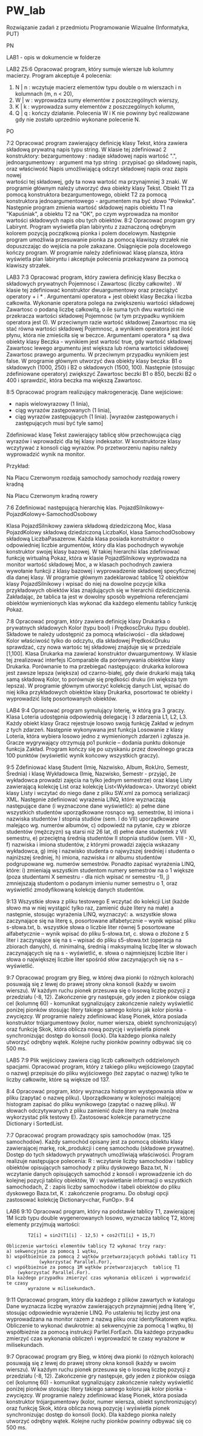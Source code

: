 # PW_lab
Rozwiązanie zadań z przedmiotu Programowanie Wizualne (Informatyka, PUT)



PN

LAB1 - opis w dokumencie w folderze

LAB2
Z5:6
Opracować program, który sumuje wiersze lub kolumny macierzy. Program akceptuje 4 polecenia:
1. N | n : wczytuje macierz elementów typu double o  m wierszach i n kolumnach 
       (m, n < 20),
2. W | w : wyprowadza sumy elementów z poszczególnych wierszy,
3. K | k : wyprowadza sumy elementów z poszczególnych kolumn,
4. Q | q : kończy działanie.
Polecenia W i K nie powinny być realizowane gdy nie zostało uprzednio wykonane polecenie N.

PO

7:2
Opracować program zawierający definicję klasy Tekst, która zawiera składową prywatną napis typu string. W klasie tej zdefiniować 2 konstruktory:
bezargumentowy : nadaje składowej napis wartość ".",
jednoargumentowy : argument ma typ string : przypisać go 
  składowej napis,
            oraz właściwość Napis umożliwiającą odczyt składowej napis oraz zapis nowej  
            wartości tej składowej, gdy ta nowa wartość ma przynajmniej 3 znaki.
W programie głównym należy utworzyć dwa obiekty klasy Tekst. Obiekt T1 za pomocą konstruktora bezargumentowego, obiekt T2 za pomocą konstruktora jednoargumentowego - argumentem ma być słowo "Polewka". Następnie program zmienia wartość składowej napis obiektu T1 na "Kapuśniak", a obiektu T2 na "OK", po czym wyprowadza na monitor wartości składowych napis obu tych obiektów.
8:2
Opracować program gry Labirynt. Program wyświetla plan labiryntu z zaznaczoną odrębnym kolorem pozycją początkową pionka i polem docelowym. Następnie program umożliwia przesuwanie pionka za pomocą klawiszy strzałek nie dopuszczając do wejścia na pole zakazane. Osiągnięcie pola docelowego kończy program.
W programie należy zdefiniować klasę plansza, która wyświetla plan labiryntu i akceptuje polecenia przekazywane za pomocą klawiszy strzałek.

LAB3
7:3
Opracować program, który zawiera definicję klasy Beczka o składowych prywatnych Pojemnosc i Zawartosc (liczby całkowite) . W klasie tej zdefiniować konstruktor dwuargumentowy oraz przeciążyć operatory + i * . 
Argumentami operatora + jest obiekt klasy Beczka i liczba  całkowita.  Wykonanie operatora polega na zwiększeniu wartości składowej Zawartosc o podaną liczbę całkowitą, o ile suma tych dwu wartości nie przekracza wartości składowej Pojemnosc (w tym przypadku wynikiem operatora jest 0). W przeciwnym razie wartość składowej Zawartosc ma się stać równa wartości składowej Pojemnosc, a wynikiem operatora jest ilość płynu, która nie zmieściła się w beczce.
Argumentami operatora * są dwa obiekty klasy Beczka - wynikiem jest wartość true, gdy  wartość składowej Zawartosc lewego argumentu jest większa lub równa wartości składowej Zawartosc prawego argumentu. W przeciwnym przypadku wynikiem jest false.
W programie głównym utworzyć dwa obiekty klasy beczka: B1 o składowych  (1000, 250) i B2 o składowych (1500, 100). Następnie (stosując zdefiniowane operatory) zwiększyć Zawartosc beczki B1  o 850, beczki B2 o 400 i sprawdzić, która beczka ma większą Zawartosc.

8:5
Opracować program realizujący makrogenerację. Dane wejściowe:

- napis wielowyrazowy (1 linia),
- ciąg wyrazów zastępowanych (1 linia),
- ciąg  wyrazów zastępujących (1 linia).
[wyrazów zastępowanych i zastępujących musi być tyle samo]
 
Zdefiniować klasę Tekst zawierający tablicę słów przechowująca ciąg wyrazów i wprowadzić dla tej klasy indeksator. W konstruktorze klasy wczytywać z konsoli ciąg wyrazów. Po przetworzeniu napisu należy wyprowadzić wynik na monitor.

Przykład:

Na Placu Czerwonym rozdają samochody
samochody rozdają 
rowery kradną

Na Placu Czerwonym kradną rowery


7:6
Zdefiniować następującą hierarchię klas.
PojazdSilnikowy<-PojazdKolowy<-SamochodOsobowy

Klasa PojazdSilnikowy zawiera składową dziedziczoną Moc, klasa PojazdKolowy składową dziedziczoną LiczbaKol, klasa SamochodOsobowy składową LiczbaPasazerow. Każda klasa posiada konstruktor o odpowiedniej liczbie argumentów, który dla klas pochodnych wywołuje konstruktor swojej klasy bazowej. W takiej hierarchii klas zdefiniować funkcję wirtualną Pokaz, która w klasie PojazdSilnikowy wyprowadza na monitor wartość składowej Moc, a w klasach pochodnych zawiera wywołanie funkcji z klasy bazowej i wyprowadzenie składowej specyficznej dla danej klasy. W programie głównym zadeklarować tablicę 12 obiektów klasy PojazdSilnikowy i wpisać do niej na dowolne pozycje kilka przykładowych obiektów klas znajdujących się w hierarchii dziedziczenia. Zakładając, że tablica ta jest w dowolny sposób wypełniona referencjami obiektów wymienionych klas wykonać dla każdego elementu tablicy funkcję Pokaz.

7:8
Opracować program, który zawiera definicję klasy Drukarka o prywatnych składowych Kolor (typu bool) i PrędkoscDruku (typu double). Składowe te należy udostępnić za pomocą właściwości - dla składowej Kolor właściwość tylko do odczytu, dla składowej PrędkośćDruku sprawdzać, czy nowa wartośc tej składowej znajduje się w przedziale [1,100]. Klasa Drukarka ma zawierać konstruktor dwuargumentowy. W klasie tej zrealizować interfejs IComparable dla porównywania obiektów klasy Drukarka. Porównanie to ma przebiegać następująco:
drukarka kolorowa jest zawsze lepsza (większa) od czarno-białej,
gdy dwie drukarki mają taką samą składową Kolor, to porównuje się prędkości druku (im większa tym lepsza).
W programie głównym utworzyć kolekcję danych List<Drukarka>, wpisać do niej kilka przykładowych obiektów klasy Drukarka, posortować te obiekty i wyprowadzić listę posortowanych obiektów.

LAB4
9:4
Opracować program symulujący loterię, w którą gra 3 graczy. Klasa Loteria udostępnia odpowiednią delegację i 3 zdarzenia L1, L2, L3. Każdy obiekt klasy Gracz rejestruje losowo swoją funkcję Zakład w jednym z tych zdarzeń. Następnie wykonywana jest funkcja Losowanie z klasy Loteria, która wybiera losowo jedno z wymienionych zdarzeń i zgłasza je. Gracze wygrywający otrzymują po1 punkcie – dodania punktu dokonuje funkcja Zakład. Program kończy się po uzyskaniu przez dowolnego gracza 100 punktów (wyświetlić wynik końcowy wszystkich graczy).

9:5
Zdefiniować klasę Student (Imię, Nazwisko, Album, RokUro, Semestr, Średnia) i klasę Wykładowca (Imię, Nazwisko, Semestr - przyjąć, że wykładowca prowadzi zajęcia na tylko jednym semestrze) oraz klasę Listy zawierającą  kolekcję List<Student> oraz kolekcję List<Wykładowca>.  Utworzyć obiekt klasy Listy i wczytać do niego dane z pliku SW.xml za pomocą serializacji XML. Następnie zdefiniować wyrażenia LINQ, które wyznaczają następujące dane (i wyznaczone dane wyświetlić):
a) pełne dane wszystkich studentów uporządkowane rosnąco wg. semestrów,
b) imiona i nazwiska studentów I stopnia studiów (sem. I do VII) uporządkowane malejąco wg. numerów albumów,
c) odpowiedź na pytanie, czy w zbiorze studentów (mężczyzn) są starsi niż 26 lat,
d) pełne dane studentek z VII semestru, 
e) przeciętną średnią studentów II stopnia studiów (sem. VIII - X),
f) nazwiska i imiona studentów, z którymi prowadzi zajęcia wskazany wykładowca,
g) imię i nazwisko studenta o najwyższej średniej i studenta o najniższej średniej,
h) imiona, nazwiska i nr albumu studentów podgrupowane wg. numerów semestrów.
Ponadto zapisać wyrażenia LINQ, które:
i) zmieniają wszystkim studentom numery semestrów na o 1 większe (poza studentami X semestru - dla nich wpisać nr semestru -1),
j) zmniejszają studentom o podanym imieniu numer semestru o 1,
oraz wyświetlić zmodyfikowaną kolekcję danych studentów.



9:13
Wszystkie słowa z pliku testowego E wczytać do kolekcji List<string> (każde słowo ma w niej wystąpić tylko raz, zamienić duże litery na małe) a następnie, stosując wyrażenia LINQ, wyznaczyć:
a. wszystkie słowa zaczynające się na literę s, posortowane alfabetycznie – wynik wpisać pliku s-słowa.txt,
b. wszystkie słowa o liczbie liter równej 5 posortowane alfabetycznie – wynik wpisać do pliku 5-słowa.txt,
c. słowa o złożone z 5 liter i zaczynające się na s – wpisać do pliku s5-słowa.txt (operacja na zbiorach danych),
d. minimalną, średnią i maksymalną liczbę liter w słowach zaczynających się na s - wyświetlić,
e. słowa o najmniejszej liczbie liter i słowa o największej liczbie liter spośród słów zaczynających się na s – wyświetlić.

9:7
Opracować program gry Bieg, w której dwa pionki (o różnych kolorach) posuwają się z lewej do prawej strony okna konsoli (każdy w swoim wierszu). W każdym ruchu pionek przesuwa się o losową liczbę pozycji z przedziału (-8, 12). Zakończenie gry następuje, gdy jeden z pionków osiąga cel (kolumnę 60) - komunikat sygnalizujący zakończenie należy wyświetlić poniżej pionków stosując litery takiego samego koloru jak kolor pionka - zwycięzcy. 
W programie należy zdefiniować klasę Pionek, która posiada konstruktor trójargumentowy (kolor, numer wiersza, obiekt synchronizujący) oraz funkcję Skok, która oblicza nową pozycję i wyświetla pionek synchronizując dostęp do konsoli (lock).  Dla każdego pionka należy utworzyć odrębny wątek. Kolejne ruchy pionków powinny odbywać się co 500 ms.

LAB5
7:9
Plik wejściowy zawiera ciąg liczb całkowitych oddzielonych spacjami. Opracować program, który z takiego pliku wejściowego (zapytać o nazwę) przepisuje do pliku wyjściowego (też zapytać o nazwę) tylko te liczby całkowite, które są większe od 137. 

8:4
Opracować program, który wyznacza histogram występowania słów w pliku (zapytać o nazwę pliku). Uporządkowany w kolejności malejącej  histogram zapisać do pliku wynikowego (zapytać o nazwę pliku). W słowach odczytywanych z pliku zamienić duże litery na małe (można wykorzystać plik testowy E). Zastosować  kolekcje parametryczne Dictionary i SortedList.

7:7
Opracować program prowadzący spis samochodów (max. 125 samochodów). Każdy samochód opisany jest za pomocą obiektu klasy zawierającej markę, rok_produkcji i cenę samochodu (składowe prywatne). Dostęp do tych składowych prywatnych umożliwiają właściwości. Program realizuje  następujące polecenia:
R : wczytanie liczby samochodów i tablicy obiektów opisujących samochody z pliku dyskowego Baza.txt,
N :  wczytanie danych opisujących samochód z konsoli i wprowadzenie ich  do kolejnej pozycji tablicy obiektów,
W : wyświetlanie informacji o wszystkich samochodach,
Z : zapis liczby samochodów i tabeli obiektów do pliku dyskowego Baza.txt,
K : zakończenie programu.
Do obsługi opcji zastosować kolekcję Dictionary<char, FunOp>.
9:4

LAB6
9:10
Opracować program, który na podstawie tablicy T1, zawierającej 1M liczb typu double wygenerowanych losowo, wyznacza tablicę T2, której elementy przyjmują wartości:

			T2[i] = sin2(T1[i] - 12,5) + cos2(T1[i] + 15,7)

	Obliczenie wartości elementów tablicy T2 wykonać trzy razy:
	a) sekwencyjnie za pomocą 1 wątku,
	b) współbieżnie za pomocą 2 wątków przetwarzających połówki tablicy T1
                (wykorzystać Parallel.For),
	c) współbieżnie za pomocą 1M wątków przetwarzających  tablicę T1
	    (wykorzystać Parallel.For).
	Dla każdego przypadku zmierzyć czas wykonania obliczeń i wyprowadzić te czasy 
            wyrażone w milisekundach.
9:11
Opracować program, który dla każdego z plików zawartych w katalogu Dane wyznacza liczbę wyrazów zawierających przynajmniej jedną literę 'e', stosując odpowiednie wyrażenie LINQ. Po ustaleniu tej liczby jest ona wyprowadzana na monitor razem z nazwą pliku oraz identyfikatorem wątku. Obliczenie to wykonać dwukrotnie:
	a) sekwencyjnie za pomocą 1 wątku,
	b) współbieżnie za pomocą instrukcji Parllel.ForEach.
	Dla każdego przypadku zmierzyć czas wykonania obliczeń i wyprowadzić te czasy 
            wyrażone w milisekundach.

9:7
Opracować program gry Bieg, w której dwa pionki (o różnych kolorach) posuwają się z lewej do prawej strony okna konsoli (każdy w swoim wierszu). W każdym ruchu pionek przesuwa się o losową liczbę pozycji z przedziału (-8, 12). Zakończenie gry następuje, gdy jeden z pionków osiąga cel (kolumnę 60) - komunikat sygnalizujący zakończenie należy wyświetlić poniżej pionków stosując litery takiego samego koloru jak kolor pionka - zwycięzcy. 
W programie należy zdefiniować klasę Pionek, która posiada konstruktor trójargumentowy (kolor, numer wiersza, obiekt synchronizujący) oraz funkcję Skok, która oblicza nową pozycję i wyświetla pionek synchronizując dostęp do konsoli (lock).  Dla każdego pionka należy utworzyć odrębny wątek. Kolejne ruchy pionków powinny odbywać się co 500 ms.